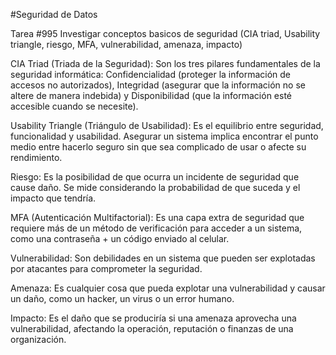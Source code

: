 
#Seguridad de Datos

Tarea #995 Investigar conceptos basicos de seguridad (CIA triad, Usability triangle, riesgo, MFA, vulnerabilidad, amenaza, impacto)

CIA Triad (Triada de la Seguridad): Son los tres pilares fundamentales de la seguridad informática: Confidencialidad (proteger la información de accesos no autorizados), Integridad (asegurar que la información no se altere de manera indebida) y Disponibilidad (que la información esté accesible cuando se necesite).

Usability Triangle (Triángulo de Usabilidad): Es el equilibrio entre seguridad, funcionalidad y usabilidad. Asegurar un sistema implica encontrar el punto medio entre hacerlo seguro sin que sea complicado de usar o afecte su rendimiento.

Riesgo: Es la posibilidad de que ocurra un incidente de seguridad que cause daño. Se mide considerando la probabilidad de que suceda y el impacto que tendría.

MFA (Autenticación Multifactorial): Es una capa extra de seguridad que requiere más de un método de verificación para acceder a un sistema, como una contraseña + un código enviado al celular.

Vulnerabilidad: Son debilidades en un sistema que pueden ser explotadas por atacantes para comprometer la seguridad.

Amenaza: Es cualquier cosa que pueda explotar una vulnerabilidad y causar un daño, como un hacker, un virus o un error humano.

Impacto: Es el daño que se produciría si una amenaza aprovecha una vulnerabilidad, afectando la operación, reputación o finanzas de una organización.
